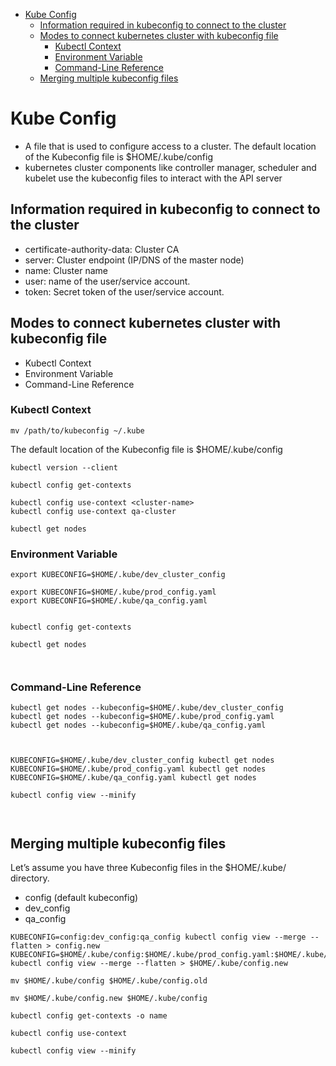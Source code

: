 - [Kube Config](#kube-config)
  - [Information required in kubeconfig to connect to the cluster](#information-required-in-kubeconfig-to-connect-to-the-cluster)
  - [Modes to connect kubernetes cluster with kubeconfig file](#modes-to-connect-kubernetes-cluster-with-kubeconfig-file)
    - [Kubectl Context](#kubectl-context)
    - [Environment Variable](#environment-variable)
    - [Command-Line Reference](#command-line-reference)
  - [Merging multiple kubeconfig files](#merging-multiple-kubeconfig-files)



# Kube Config
- A file that is used to configure access to a cluster. The default location of the Kubeconfig file is $HOME/.kube/config
-  kubernetes cluster components like controller manager, scheduler and kubelet use the kubeconfig files to interact with the API server



## Information required in kubeconfig to connect to the cluster

- certificate-authority-data: Cluster CA
- server: Cluster endpoint (IP/DNS of the master node)
- name: Cluster name
- user: name of the user/service account.
- token: Secret token of the user/service account.

## Modes to connect kubernetes cluster with kubeconfig file

- Kubectl Context
- Environment Variable
- Command-Line Reference

### Kubectl Context

```
mv /path/to/kubeconfig ~/.kube
```

The default location of the Kubeconfig file is $HOME/.kube/config

```
kubectl version --client

kubectl config get-contexts

kubectl config use-context <cluster-name>  
kubectl config use-context qa-cluster

kubectl get nodes

```


### Environment Variable


```
export KUBECONFIG=$HOME/.kube/dev_cluster_config

export KUBECONFIG=$HOME/.kube/prod_config.yaml
export KUBECONFIG=$HOME/.kube/qa_config.yaml


kubectl config get-contexts

kubectl get nodes



```

### Command-Line Reference

```
kubectl get nodes --kubeconfig=$HOME/.kube/dev_cluster_config
kubectl get nodes --kubeconfig=$HOME/.kube/prod_config.yaml
kubectl get nodes --kubeconfig=$HOME/.kube/qa_config.yaml



KUBECONFIG=$HOME/.kube/dev_cluster_config kubectl get nodes
KUBECONFIG=$HOME/.kube/prod_config.yaml kubectl get nodes
KUBECONFIG=$HOME/.kube/qa_config.yaml kubectl get nodes

kubectl config view --minify



```


## Merging multiple kubeconfig files

Let’s assume you have three Kubeconfig files in the $HOME/.kube/ directory.

- config (default kubeconfig)
- dev_config
- qa_config


```
KUBECONFIG=config:dev_config:qa_config kubectl config view --merge --flatten > config.new
KUBECONFIG=$HOME/.kube/config:$HOME/.kube/prod_config.yaml:$HOME/.kube/qa_config.yaml kubectl config view --merge --flatten > $HOME/.kube/config.new

mv $HOME/.kube/config $HOME/.kube/config.old

mv $HOME/.kube/config.new $HOME/.kube/config

kubectl config get-contexts -o name

kubectl config use-context

kubectl config view --minify

```




